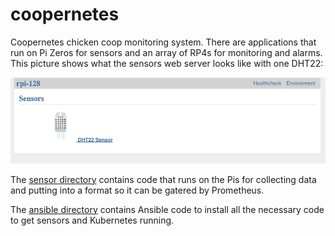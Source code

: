 # coopernetes

Coopernetes chicken coop monitoring system. There are applications that run
on Pi Zeros for sensors and an array of RP4s for monitoring and alarms. This
picture shows what the sensors web server looks like with one DHT22:

![DHT22 Sensor](dht_sensor.png)

The [sensor directory](sensors/README.md) contains code that runs on the
Pis for collecting data and putting into a format so it can be gatered
by Prometheus.

The [ansible directory](ansible/README.md) contains Ansible code to
install all the necessary code to get sensors and Kubernetes running.
